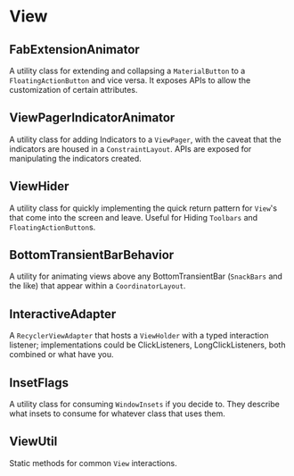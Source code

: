 # View

## FabExtensionAnimator

A utility class for extending and collapsing a ```MaterialButton``` to a ```FloatingActionButton``` and vice versa.
It exposes APIs to allow the customization of certain attributes.

## ViewPagerIndicatorAnimator

A utility class for adding Indicators to a ```ViewPager```, with the caveat that the indicators are housed in a ```ConstraintLayout```.
APIs are exposed for manipulating the indicators created.

## ViewHider

A utility class for quickly implementing the quick return pattern for ```View```'s that come into the screen and leave.
Useful for Hiding ```Toolbars``` and ```FloatingActionButton```s.

## BottomTransientBarBehavior

A utility for animating views above any BottomTransientBar (```SnackBars``` and the like) that appear within a ```CoordinatorLayout```.

## InteractiveAdapter

A ```RecyclerViewAdapter``` that hosts a ```ViewHolder``` with a typed interaction listener;
implementations could be ClickListeners, LongClickListeners, both combined or what have you.

## InsetFlags

A utility class for consuming ```WindowInsets``` if you decide to.
They describe what insets to consume for whatever class that uses them.

## ViewUtil

Static methods for common ```View``` interactions.
